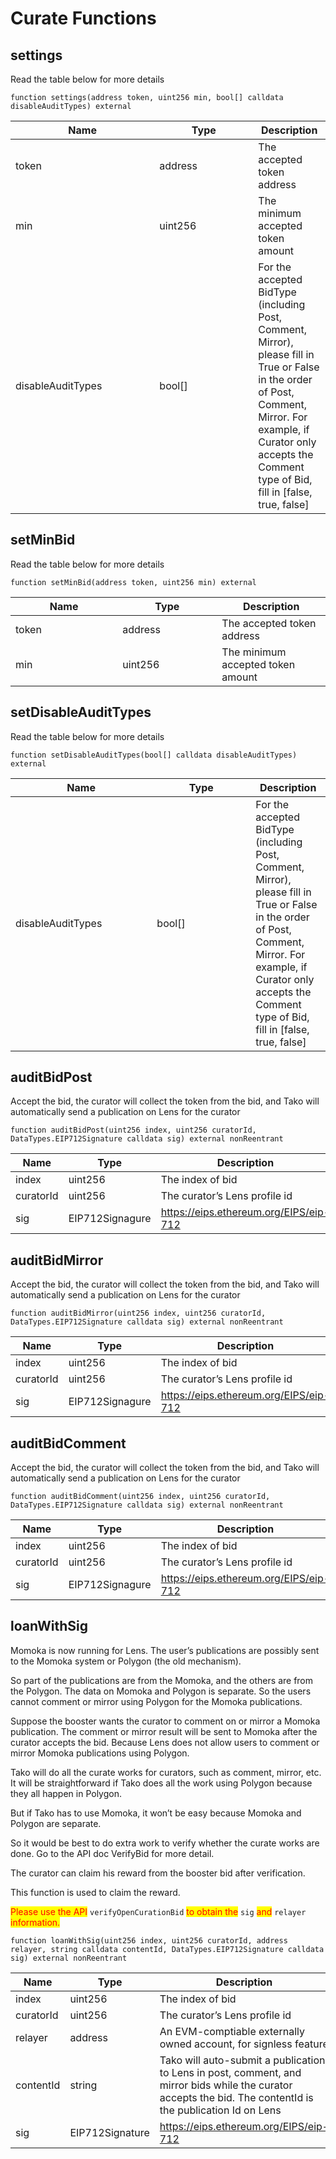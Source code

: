 # Curate Functions

## settings

Read the table below for more details

`function settings(address token, uint256 min, bool[] calldata disableAuditTypes) external`

<table><thead><tr><th width="214.33333333333331">Name</th><th width="142">Type</th><th>Description</th></tr></thead><tbody><tr><td>token</td><td>address</td><td>The accepted token address</td></tr><tr><td>min</td><td>uint256</td><td>The minimum accepted token amount</td></tr><tr><td>disableAuditTypes</td><td>bool[]</td><td>For the accepted BidType (including Post, Comment, Mirror), please fill in True or False in the order of Post, Comment, Mirror. For example, if Curator only accepts the Comment type of Bid, fill in [false, true, false]</td></tr></tbody></table>

## setMinBid

Read the table below for more details

`function setMinBid(address token, uint256 min) external`

<table><thead><tr><th width="155.33333333333331">Name</th><th width="143">Type</th><th>Description</th></tr></thead><tbody><tr><td>token</td><td>address</td><td>The accepted token address</td></tr><tr><td>min</td><td>uint256</td><td>The minimum accepted token amount</td></tr></tbody></table>

## setDisableAuditTypes

Read the table below for more details

`function setDisableAuditTypes(bool[] calldata disableAuditTypes) external`

<table><thead><tr><th width="210.33333333333331">Name</th><th width="142">Type</th><th>Description</th></tr></thead><tbody><tr><td>disableAuditTypes</td><td>bool[]</td><td>For the accepted BidType (including Post, Comment, Mirror), please fill in True or False in the order of Post, Comment, Mirror. For example, if Curator only accepts the Comment type of Bid, fill in [false, true, false]</td></tr></tbody></table>

## auditBidPost

Accept the bid, the curator will collect the token from the bid, and Tako will automatically send a publication on Lens for the curator

`function auditBidPost(uint256 index, uint256 curatorId, DataTypes.EIP712Signature calldata sig) external nonReentrant`

<table><thead><tr><th width="156.33333333333331">Name</th><th width="167">Type</th><th>Description</th></tr></thead><tbody><tr><td>index</td><td>uint256</td><td>The index of bid</td></tr><tr><td>curatorId</td><td>uint256</td><td>The curator’s Lens profile id</td></tr><tr><td>sig</td><td>EIP712Signagure</td><td><a href="https://eips.ethereum.org/EIPS/eip-712">https://eips.ethereum.org/EIPS/eip-712</a></td></tr></tbody></table>

## auditBidMirror

Accept the bid, the curator will collect the token from the bid, and Tako will automatically send a publication on Lens for the curator

`function auditBidMirror(uint256 index, uint256 curatorId, DataTypes.EIP712Signature calldata sig) external nonReentrant`

<table><thead><tr><th width="149.33333333333331">Name</th><th width="165">Type</th><th>Description</th></tr></thead><tbody><tr><td>index</td><td>uint256</td><td>The index of bid</td></tr><tr><td>curatorId</td><td>uint256</td><td>The curator’s Lens profile id</td></tr><tr><td>sig</td><td>EIP712Signagure</td><td><a href="https://eips.ethereum.org/EIPS/eip-712">https://eips.ethereum.org/EIPS/eip-712</a></td></tr></tbody></table>

## auditBidComment

Accept the bid, the curator will collect the token from the bid, and Tako will automatically send a publication on Lens for the curator

`function auditBidComment(uint256 index, uint256 curatorId, DataTypes.EIP712Signature calldata sig) external nonReentrant`

<table><thead><tr><th width="144.33333333333331">Name</th><th width="164">Type</th><th>Description</th></tr></thead><tbody><tr><td>index</td><td>uint256</td><td>The index of bid</td></tr><tr><td>curatorId</td><td>uint256</td><td>The curator’s Lens profile id</td></tr><tr><td>sig</td><td>EIP712Signagure</td><td><a href="https://eips.ethereum.org/EIPS/eip-712">https://eips.ethereum.org/EIPS/eip-712</a></td></tr></tbody></table>

## loanWithSig

Momoka is now running for Lens. The user’s publications are possibly sent to the Momoka system or Polygon (the old mechanism).&#x20;

So part of the publications are from the Momoka, and the others are from the Polygon. The data on Momoka and Polygon is separate. So the users cannot comment or mirror using Polygon for the Momoka publications.&#x20;

Suppose the booster wants the curator to comment on or mirror a Momoka publication. The comment or mirror result will be sent to Momoka after the curator accepts the bid. Because Lens does not allow users to comment or mirror Momoka publications using Polygon.&#x20;

Tako will do all the curate works for curators, such as comment, mirror, etc. It will be straightforward if Tako does all the work using Polygon because they all happen in Polygon.&#x20;

But if Tako has to use Momoka, it won’t be easy because Momoka and Polygon are separate.&#x20;

So it would be best to do extra work to verify whether the curate works are done. Go to the API doc VerifyBid for more detail.&#x20;

The curator can claim his reward from the booster bid after verification.

This function is used to claim the reward.

<mark style="color:red;">Please use the API</mark> `verifyOpenCurationBid` <mark style="color:red;">to obtain the</mark> `sig` <mark style="color:red;">and</mark> `relayer` <mark style="color:red;">information.</mark>

`function loanWithSig(uint256 index, uint256 curatorId, address relayer, string calldata contentId, DataTypes.EIP712Signature calldata sig) external nonReentrant`

<table><thead><tr><th width="136.33333333333331">Name</th><th width="169">Type</th><th>Description</th></tr></thead><tbody><tr><td>index</td><td>uint256</td><td>The index of bid</td></tr><tr><td>curatorId</td><td>uint256</td><td>The curator’s Lens profile id</td></tr><tr><td>relayer</td><td>address</td><td>An EVM-comptiable externally owned account, for signless feature</td></tr><tr><td>contentId</td><td>string</td><td>Tako will auto-submit a publication to Lens in post, comment, and mirror bids while the curator accepts the bid. The contentId is the publication Id on Lens</td></tr><tr><td>sig</td><td>EIP712Signature</td><td><a href="https://eips.ethereum.org/EIPS/eip-712">https://eips.ethereum.org/EIPS/eip-712</a></td></tr></tbody></table>
